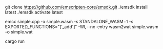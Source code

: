 git clone https://github.com/emscripten-core/emsdk.git
./emsdk install latest
./emsdk activate latest

emcc simple.cpp -o simple.wasm -s STANDALONE_WASM=1 -s EXPORTED_FUNCTIONS="['_add']" -Wl,--no-entry
wasm2wat simple.wasm -o simple.wat

cargo run
